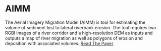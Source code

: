 # AIMM
 
The Aerial Imagery Migration Model (AIMM) is tool for estimating the volume of sediment lost to lateral riverbank erosion. The tool requires two RGBI images of a river corridor and a high-resolution DEM as inputs and outputs a map of river migration as well as polygons of erosion and deposition with associated volumes.
[Read The Paper](https://doi.org/10.1016/j.geomorph.2020.107313)